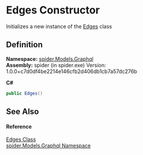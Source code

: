 # Edges Constructor


Initializes a new instance of the <a href="77de8a41-c16b-a7ef-2643-a7efe73caf9b">Edges</a> class



## Definition
**Namespace:** <a href="a7324a28-4f46-beaa-9269-26a8fa385391">spider.Models.Graphql</a>  
**Assembly:** spider (in spider.exe) Version: 1.0.0+c7d0df4be2214e146cfb2d406db1cb7a57dc276b

**C#**
``` C#
public Edges()
```



## See Also


#### Reference
<a href="77de8a41-c16b-a7ef-2643-a7efe73caf9b">Edges Class</a>  
<a href="a7324a28-4f46-beaa-9269-26a8fa385391">spider.Models.Graphql Namespace</a>  
